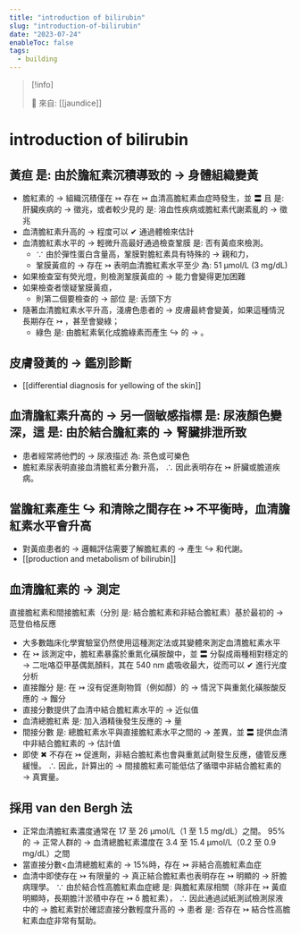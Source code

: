 ```yaml
---
title: "introduction of bilirubin"
slug: "introduction-of-bilirubin"
date: "2023-07-24"
enableToc: false
tags:
  - building
---
```


> [!info]
>
> 🌱 來自: [[jaundice]]

# introduction of bilirubin

## 黃疸 是: 由於膽紅素沉積導致的 → 身體組織變黃

- 膽紅素的 → 組織沉積僅在 ↣ 存在 ↣ 血清高膽紅素血症時發生，並 〓 且 是: 肝臟疾病的 → 徵兆，或者較少見的 是: 溶血性疾病或膽紅素代謝紊亂的 → 徵兆
- 血清膽紅素升高的 → 程度可以 ✔ 通過體檢來估計
- 血清膽紅素水平的 → 輕微升高最好通過檢查鞏膜 是: 否有黃疸來檢測。
  - ∵ 由於彈性蛋白含量高，鞏膜對膽紅素具有特殊的 → 親和力，
  - 鞏膜黃疸的 → 存在 ↣ 表明血清膽紅素水平至少 為: 51 μmol/L (3 mg/dL)
- 如果檢查室有熒光燈，則檢測鞏膜黃疸的 → 能力會變得更加困難
- 如果檢查者懷疑鞏膜黃疸，
  - 則第二個要檢查的 → 部位 是: 舌頭下方
- 隨著血清膽紅素水平升高，淺膚色患者的 → 皮膚最終會變黃，如果這種情況長期存在 ↣ ，甚至會變綠；
  - 綠色 是: 由膽紅素氧化成膽綠素而產生 ↪ 的 → 。

## 皮膚發黃的 → 鑑別診斷

- [[differential diagnosis for yellowing of the skin]]

## 血清膽紅素升高的 → 另一個敏感指標 是: 尿液顏色變深，這 是: 由於結合膽紅素的 → 腎臟排泄所致

- 患者經常將他們的 → 尿液描述 為: 茶色或可樂色
- 膽紅素尿表明直接血清膽紅素分數升高， ∴ 因此表明存在 ↣ 肝臟或膽道疾病。

## 當膽紅素產生 ↪ 和清除之間存在 ↣ 不平衡時，血清膽紅素水平會升高

- 對黃疸患者的 → 邏輯評估需要了解膽紅素的 → 產生 ↪ 和代謝。
- [[production and metabolism of bilirubin]]

## 血清膽紅素的 → 測定

直接膽紅素和間接膽紅素（分別 是: 結合膽紅素和非結合膽紅素）基於最初的 → 范登伯格反應

- 大多數臨床化學實驗室仍然使用這種測定法或其變體來測定血清膽紅素水平
- 在 ↣ 該測定中，膽紅素暴露於重氮化磺胺酸中，並 〓 分裂成兩種相對穩定的 → 二吡咯亞甲基偶氮顏料，其在 540 nm 處吸收最大，從而可以 ✔ 進行光度分析
- 直接餾分 是: 在 ↣ 沒有促進劑物質（例如醇）的 → 情況下與重氮化磺胺酸反應的 → 餾分
- 直接分數提供了血清中結合膽紅素水平的 → 近似值
- 血清總膽紅素 是: 加入酒精後發生反應的 → 量
- 間接分數 是: 總膽紅素水平與直接膽紅素水平之間的 → 差異，並 〓 提供血清中非結合膽紅素的 → 估計值
- 即使 ✖ 不存在 ↣ 促進劑，非結合膽紅素也會與重氮試劑發生反應，儘管反應緩慢。 ∴ 因此，計算出的 → 間接膽紅素可能低估了循環中非結合膽紅素的 → 真實量。

## 採用 van den Bergh 法

- 正常血清膽紅素濃度通常在 17 至 26 μmol/L（1 至 1.5 mg/dL）之間。 95% 的 → 正常人群的 → 血清總膽紅素濃度在 3.4 至 15.4 μmol/L（0.2 至 0.9 mg/dL）之間
- 當直接分數<血清總膽紅素的 → 15%時，存在 ↣ 非結合高膽紅素血症
- 血清中即使存在 ↣ 有限量的 → 真正結合膽紅素也表明存在 ↣ 明顯的 → 肝膽病理學。 ∵ 由於結合性高膽紅素血症總 是: 與膽紅素尿相關（除非在 ↣ 黃疸明顯時，長期膽汁淤積中存在 ↣ δ 膽紅素）， ∴ 因此通過試紙測試檢測尿液中的 → 膽紅素對於確認直接分數輕度升高的 → 患者 是: 否存在 ↣ 結合性高膽紅素血症非常有幫助。
